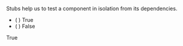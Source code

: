 <panel header=":lock::key: Purpose of stubs">
<question>

Stubs help us to test a component in isolation from its dependencies.

- ( ) True
- ( ) False

<div slot="answer">

True

</div>
</question>
</panel>
